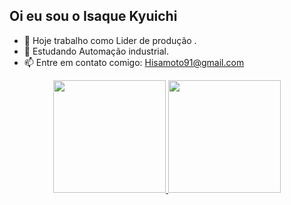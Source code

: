 ## Oi eu sou o Isaque Kyuichi 
- 🔭 Hoje trabalho como Lider de produção .
- 🌱 Estudando Automação industrial. 
- 📫  Entre em contato comigo: Hisamoto91@gmail.com

<div align="center">
  <a href="https://github.com/HisamotoKyuichi">
  <img height="180em" src="https://github-readme-stats.vercel.app/api?username=HisamotoKyuichi&show_icons=true&theme=dark&include_all_commits=true&count_private=true"/>
  <img height="180em" src="https://github-readme-stats.vercel.app/api/top-langs/?username=hisamotokyuichi&layout=compact&langs_count=7&theme=dracula"/>
